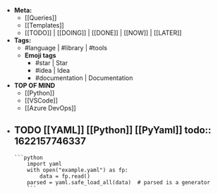 - **Meta:**
	- [[Queries]]
	- [[Templates]]
	- [[TODO]] | [[DOING]] | [[DONE]] | [[NOW]] | [[LATER]]
- **Tags:**
	- #language | #library | #tools
	- **Emoji tags**
		- #star | Star
		- #idea | Idea
		- #documentation | Documentation
- **TOP OF MIND**
	- [[Python]]
	- [[VSCode]]
	- [[Azure DevOps]]
- TODO [[YAML]] [[Python]] [[PyYaml]]
  todo:: 1622157746337
	-
	  ```python
	  	  import yaml
	  	  with open("example.yaml") as fp:
	  	      data = fp.read()
	  	  parsed = yaml.safe_load_all(data)  # parsed is a generator
	  	  ```